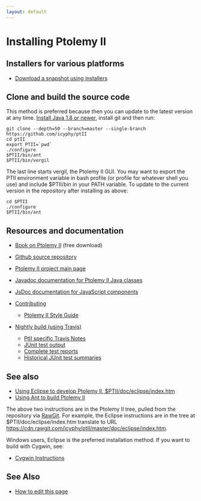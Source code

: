 ```yaml
---
layout: default
---
```

# Installing Ptolemy II
## Installers for various platforms

* [Download a snapshot using installers](downloads/index.html)

## Clone and build the source code

This method is preferred because then you can update to the latest version at any time.
[Install Java 1.8 or newer](http://www.oracle.com/technetwork/java/javase/downloads/index.html), install git and then run:

```
git clone --depth=50 --branch=master --single-branch https://github.com/icyphy/ptII
cd ptII
export PTII=`pwd`
./configure
$PTII/bin/ant
$PTII/bin/vergil
```

The last line starts vergil, the Ptolemy II GUI.
You may want to export the PTII environment variable in bash profile (or profile for whatever shell you use) and include $PTII/bin in your PATH variable.
To update to the current version in the repository after installing as above:

```
cd $PTII
./configure
$PTII/bin/ant
```

## Resources and documentation

* [Book on Ptolemy II](https://ptolemy.berkeley.edu/systems) (free download)
* [Github source repository](https://github.com/icyphy/ptII)
* [Ptolemy II project main page](https://ptolemy.berkeley.edu/ptolemyII)
* [Javadoc documentation for Ptolemy II Java classes](https://icyphy.github.io/ptII-test/doc/codeDoc/)
* [JsDoc documentation for JavaScript components](https://icyphy.github.io/ptII-test/doc/codeDoc/js/index.html)
* [Contributing](https://github.com/icyphy/ptII/blob/master/CONTRIBUTING.md)
  * [Ptolemy II Style Guide](https://www2.eecs.berkeley.edu/Pubs/TechRpts/2014/EECS-2014-164.html)

* [Nightly build (using Travis)](https://travis-ci.org/icyphy/ptII)
  * [PtII specific Travis Notes](https://wiki.eecs.berkeley.edu/ptexternal/Main/Travis) 
  * [JUnit test output](https://icyphy.github.io/ptII-test/reports/junit/html/index.html)
  * [Complete test reports](https://icyphy.github.io/ptII-test/reports/index.html)
  * [Historical JUnit test summaries](https://github.com/icyphy/ptII-test/issues/1)  

## See also

* [Using Eclipse to develop Ptolemy II, $PTII/doc/eclipse/index.htm](https://cdn.rawgit.com/icyphy/ptII/master/doc/eclipse/index.htm)
* [Using Ant to build Ptolemy II](https://cdn.rawgit.com/icyphy/ptII/master/doc/coding/ant.htm)

The above two instructions are in the Ptolemy II tree, pulled from the repository via [RawGit](https://rawgit.com). For example, the Eclipse instructions are in the tree at  $PTII/doc/eclipse/index.htm translate to URL https://cdn.rawgit.com/icyphy/ptII/master/doc/eclipse/index.htm.

Windows users, Eclipse is the preferred installation method.  If you want to build with Cygwin, see:

* [Cygwin Instructions](https://ptolemy.berkeley.edu/ptolemyII/ptIIlatest/cygwin.htm)

## See Also
* [How to edit this page](edit.html)
